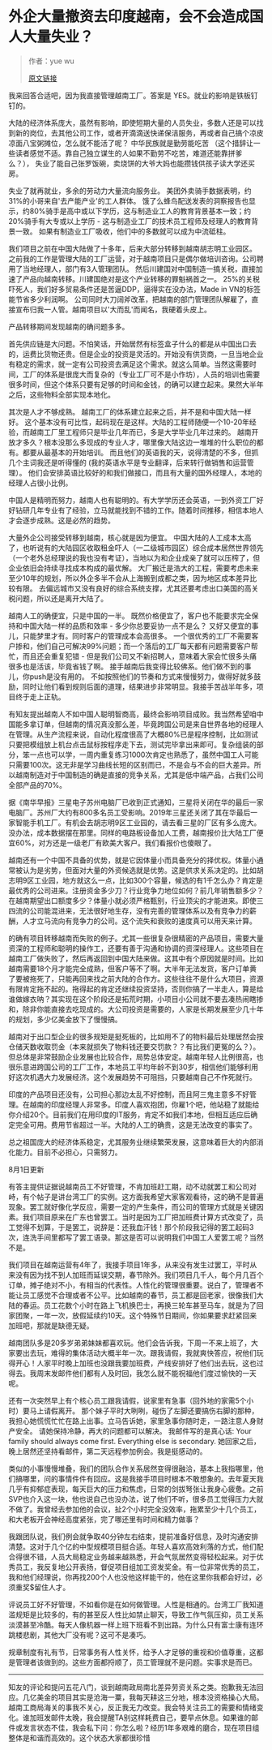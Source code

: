 # 外企大量撤资去印度越南，会不会造成国人大量失业？

>作者：yue wu
>
>[原文链接](https://www.zhihu.com/question/378846730/answer/1319030757)

我来回答合适吧，因为我直接管理越南工厂。答案是 YES。就业的影响是铁板钉钉的。

大陆的经济体系庞大，虽然有影响，即使短期大量的人员失业，多数人还是可以找到新的岗位，去其他公司工作，或者开滴滴送快递保洁服务，再或者自己搞个凉皮凉面八宝粥摊位，怎么就不能活了呢？
中华民族就是勤劳能吃苦 （这个措辞让一些读者感觉不适。靠自己独立谋生的人如果不勤劳不吃苦，难道还能靠拼爹么？），
失业了能自己张罗饭碗，卖烧饼的大爷大妈也能攒钱供孩子读大学还买房。

失业了就再就业，多余的劳动力大量流向服务业。
美团外卖骑手数据表明，约31%的小哥来自'去产能产业'的工人群体。
饿了么蜂鸟配送发表的洞察报告也显示，约80%骑手是高中或以下学历，这与制造业工人的教育背景基本一致；约20%骑手有大专或以上学历 - 这与制造业工厂的技术员工程师及经理人的教育背景一致。
如果有制造业工厂吸收，他们中的多数就可以成为中流砥柱。

我们项目之前在中国大陆做了十多年，后来大部分转移到越南胡志明工业园区。
之前我的工作是管理大陆的工厂运营，对于越南项目只是偶尔做培训咨询。公司聘用了当地经理人，部门有3人管理团队。
然后川建国对中国制造一搞关税，直接加速了产品向越南转移。川建国绝对是这个产业转移的罪魁祸首之一。
25%的关税吓死人，我们好多贸易条件还是苦逼DDP，逼得实在没办法，Made in VN的标签能节省多少利润啊。
公司同时大刀阔斧改革，把越南的部门管理团队解雇了，直接宣布归我一人管。越南项目以'大而乱'而闻名，我硬着头皮上。

产品转移期间发现越南的确问题多多。

首先供应链是大问题。不怕笑话，开始居然有标签盒子什么的都是从中国出口去的，运费比货物还贵。但是企业的投资是灵活的。开始没有供货商，一旦当地企业有稳定的需求，就一定有公司投资去满足这个需求。就这么简单。当然这需要时间，工厂的体系是很庞大而复杂的（专业工厂可不是小作坊），人员的培训也需要很多时间，但这个体系只要有足够的时间和金钱，的确可以建立起来。果然大半年之后，这些物料全部实现本地化。

其次是人才不够成熟。
越南工厂的体系建立起来之后，并不是和中国大陆一样好。
这个基本没有可比性，起码现在是这样。大陆的工程师随便一个10-20年经验，而越南工厂里工程师只是毕业几年而已，多是大学毕业几年过来的。
越南开放才多久？根本没那么多现成的专业人才，哪里像大陆这边一堆堆的什么职位的都有。都要从最基本的开始培训。
而且他们的英语我的天，说得清楚的不多，但抓几个主词我还是听得懂的 (我的英语水平是专业翻译，后来转行做销售和运营管理）。
他们会安排英语比较好的和我们做接口，而且有大量的国外经理人，本地的经理人占很小比例。

中国人是精明而努力，越南人也有聪明的。有大学学历还会英语，一到外资工厂好好钻研几年专业有了经验，立马就能找到不错的工作。随着时间推移，相信本地人才会逐步成熟。这是必然的趋势。

大量外企公司接受转移到越南，核心就是因为便宜。
中国大陆的人工成本太高了，也听说有的大陆园区收取租金吓人（一二级城市园区）综合成本居然世界领先（一个老外总经理说的我也没有考证），当地以为和企业成亲了就可以压榨了，但企业依旧会持续寻找成本构成的最优解。
大厂搬迁是浩大的工程，需要考虑未来至少10年的规划，所以外企多半不会从上海搬到成都之类，因为地区成本差异比较有限。
去偏远城市又没有良好的综合系统支撑，尤其还要考虑出口美国的高关税问题，所以还是离开大陆了。

越南人工的确便宜，只是中国的一半。
既然价格便宜了，客户也不能要求完全保持和中国大陆一样的品质和效率 - 多少你总要妥协一点不是么？
又好又便宜的事儿，只能梦里才有。同时客户的管理成本会高很多。
一个很优秀的工厂不需要客户掺和，他们自己可解决99%问题；而一个落后的工厂每天都有问题需要客户帮忙，而且还会重复犯错 - 但是我们公司又不新招聘人，意味着大家会忙很多头痛很多也是活该，毕竟省钱了啊。
接手越南后我变得比较佛系。他们做不到的事儿，你push是没有用的。
不如按照他们的节奏和方式来慢慢努力，做得好就多鼓励，同时让他们看到规则后面的道理，结果进步非常明显。我接手苦战半年多，项目终于走上正轨。

有知友提出越南人不如中国人聪明智商高，最终会影响项目成败。我当然希望咱中国能多拿订单，但越南的情况真没那么差，毕竟跨国公司是来自世界各地的经理人在管理。从生产流程来说，自动化程度很高了大概80%已是程序控制，比如测试只要把模组放上机台点击鼠标按程序走下去，测试完毕拿出来即可。复杂组装的部分，笨一点也可以学，一周内重复练习1000次肯定也熟悉了，虽然中国工人可能只需要100次。这无非是学习曲线长短的区别而已，不是会与不会的巨大差异。所以越南制造对于中国制造的确是直接的竞争关系，尤其是低中端产品，占我们公司全部产品的70%。

据《南华早报》三星电子苏州电脑厂已收到正式通知，三星将关闭在华的最后一家电脑厂。苏州厂大约有800多名员工受影响。2019年三星还关闭了其在华最后一家智能手机工厂。有机会去胡志明9区工业园的，请去看三星的厂区有多么庞大。没办法，成本数据摆在那里。同样的电路板设备加人工费，越南报价比大陆工厂便宜60%，对方还是一级老厂有欧美大客户。我们看报价也傻眼了。

越南还有一个中国不具备的优势，就是它因体量小而具备充分的择优权。体量小通常被认为是劣势，但面对大量的外资候选就是优势。这是供求关系决定的。比如胡志明9区工业园，地方就这么一点，比如300个容量，候选的有1千怎么办？肯定是最优秀的公司进来。注册资金多少刀？行业竞争力地位如何？前几年销售额多少？在越南期望出口额度多少？体量小就必须严格甄别，行业顶尖的才能进来。即使三四流的公司能混进来，无法很好地生存，没有完善的管理体系以及有竞争力的薪酬，人才立马流向有竞争力的公司。这个流失和衰败的速度真可以用天来计算。

的确有项目转移越南而失败的例子。尤其一些很复杂很精密的产品项目，需要大量资深的工程师和聪明的操作工，还要有善于沟通和协调的资深经理人。这些项目在越南工厂做失败了，然后再返回到中国大陆来做。这其中有个原因就是时间。比如越南需要18个月才能完全成熟，但客户等不了啊。大半年无法发货，客户订单黄了要被拖死了，只能再回来找之前大陆的合作方。这些往往不是什么大项目，资源有限肯定拖不起的。拖得起的肯定还继续投资坚持，否则你搞了一半走人，算是给谁做嫁衣呐？其实现在这个阶段还是拓荒时期，小项目小公司就不要去凑热闹瞎掺和，除非你能直接去吃现成的。大公司投资是需要的，人家是长期发展至少几十年的规划，多少亿美金放下了慢慢搞。

越南对于出口型企业的很多规矩是挺死板的，比如用不了的物料最后处理居然会按仓储天数收取罚金（本来就损失了物料钱还要交罚款？？有比我们更冤的么？）。但总体是非常鼓励企业发展也比较合作，局势总体安定。越南年轻人比例很高，也很乐意进跨国公司的工厂工作，本地员工平均年龄不到30岁，相信他们能够利用好这次机遇大力发展经济。这个发展趋势不可阻挡，只要越南自己不作死就行。

印度的产品项目还没有，公司担心那边太乱不好控制，而且阿三鬼主意多不好管理。在越南的印度经理人非常多。印度人喜欢抱团，你雇1个吧，他站稳了就能给你介绍20个。目前我们在用印度的IT服务，肯定不如我们本地，但相互适应后确定完全可用。费用节省超过一半。大陆的人工的确贵，这是无法改变的事实了。

总之祖国庞大的经济体系稳定，尤其服务业继续繁荣发展，这意味着巨大的内部消化能力。目前不必担心，只需努力。

8月1日更新

有答主提供证据说越南员工不好管理，不肯加班赶工期，动不动就罢工和公司对峙，有个帖子是讲台湾工厂的实例。这方面我希望大家客观看待，这的确不是普遍现象。罢工就好像化学反应，需要一定的产生条件，而公司的管理方式就是关键因素。我们项目原来在广东也曾罢工。当时是因为工厂把加班费计算方式改变了，员工觉得不划算，于是罢工，说辞是：还我血汗钱！那个阶段我记得的罢工起码3次，连洗手间里都写了罢工语录。那这是否可以说明我们中国工人爱罢工呢？当然不是。

我们项目在越南运营有4年了，我接手项目1年多，从来没有发生过罢工，平时从来没有因为找不到人加班而延误交期，春节除外。我们项目几千人，每个月几百个订单，摊子绝对不小，有相当的代表性。人性化的管理很重要。说白了，管理者不能让员工感觉不合理或者不公平。比如越南的春节，员工都是回老家，很像我们大陆的春运。员工花数个小时在路上飞机换巴士，再换三轮车甚至马车，就是为了回家团聚，一年一次，放假延续约10天。这个特殊节日期间，你如果要求赶紧回来加班吧，那就是缺德无疑。

越南团队多是20多岁弟弟妹妹都喜欢玩。他们会告诉我，下周一不来上班了，大家要出去玩，难得的集体活动大概半年一次。跟我请假，我就爽快答应，祝他们玩得开心！人家平时晚上加班也没跟我要加班费，产线安排好了他们出去玩，这也过得去。我周末发邮件他们都有人及时回，我怎么就不能祝福他们度过愉快的一天呢。

还有一次突然早上有个核心员工跟我请假，说家里有急事（回外地的家需5个小时）要马上请假离开。
那个妹子平时大咧咧，碰伤了左脚还要搞伤右脚的那种，我担心她慌慌忙忙在路上出事。立马告诉她，家里急事你随时走，一路注意人身财产安全。
请她保持冷静，再大的问题都可以解决。
我邮件写的是真心话: Your family should always come first. Everything else is secondary.
她回家之后，晚上居然还坚持看邮件，第二天远程参加例会。我是挺感动的。

类似的小事慢慢堆叠，我们的团队合作关系居然变得很融洽，基本上我指哪里，他们搞哪里，问的事情件件有回应。这是我接手项目时根本不敢想象的。去年夏天我几乎有抑郁症表现，每天巨大的压力和焦虑，日常的剑拔弩张让我身心疲惫。之前SVP也介入这一块，他也说自己也没办法，说了他们不听，很多员工觉得压力大就不做了。我曾经去参加他的会议，扯2个小时完全没效率，拖累至少十几个员工，和大老板开会神经高度紧张，完了哪还里有时间和精力做事？

我跟团队说，我们例会就争取40分钟左右结束，提前准备好信息，及时沟通安排清楚。这对于几个亿的中型规模项目挺合适。年轻人喜欢高效利落的方式，他们配合得很不错，人员大局稳定业务越来越熟悉，开会气氛居然变得轻松起来。对于优秀员工，我反复地公开表扬，督促项目组加工资发奖金。有一位非常优秀的员工，我和他们经理说，你再找200个人也没他这样能干的，他在这里你我都会好过，必须重奖$留住人才。

评说员工好不好管理，不如看你是在如何做管理。人性是相通的。台湾工厂我知道滥规矩是比较多的，有的甚至反人性比如禁止聊天，导致工作气氛压抑，员工关系淡漠甚至冷酷。每天人像机器一样上班下班看不到出路。为什么只有富士康有连环跳楼悲剧，其他大厂没有呢？这可不是凑巧。

规章制度有礼有节，日常事务有人性关怀，给予人才足够的重视和价值尊重，这都是管理者该做到的。这些方面都捋顺了，员工管理就不是问题。实事求是而已。

*******

知友的评论和提问五花八门，谈到越南政局南北差异劳资关系之类。抱歉我无法回应。几亿美金的项目其实是沧海一粟，我每天耕这三分地，根本没资格操心大局。越南工商局海关的事我不关心，反正我无力改变。我会特关注员工的需要和情绪变化。谁加班发邮件太晚，我会提醒TA别这样耗费自己，要早点休息。如果谁的邮件或发言状态不佳，我会私下问：你怎么啦？经历1年多艰难的磨合，现在项目组整体是和谐而高效的。这个状态大家都很珍惜
